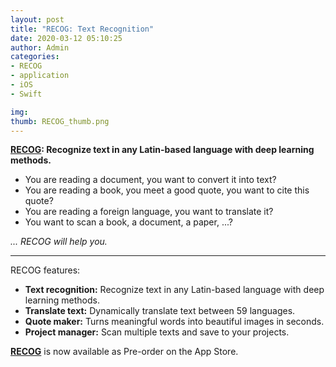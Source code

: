 ```yaml
---
layout: post
title: "RECOG: Text Recognition"
date: 2020-03-12 05:10:25
author: Admin
categories:
- RECOG
- application
- iOS
- Swift

img: 
thumb: RECOG_thumb.png
---
```


**[RECOG][applink]: Recognize text in any Latin-based language with deep learning methods.**

- You are reading a document, you want to convert it into text?
- You are reading a book, you meet a good quote, you want to cite this quote?
- You are reading a foreign language, you want to translate it?
- You want to scan a book, a document, a paper, ...?

*... RECOG will help you.*

***

RECOG features:

- **Text recognition:** Recognize text in any Latin-based language with deep learning methods.
- **Translate text:** Dynamically translate text between 59 languages.
- **Quote maker:** Turns meaningful words into beautiful images in seconds.
- **Project manager:** Scan multiple texts and save to your projects.

**[RECOG][applink]** is now available as Pre-order on the App Store.

[applink]: https://apps.apple.com/us/app/id1501456242

